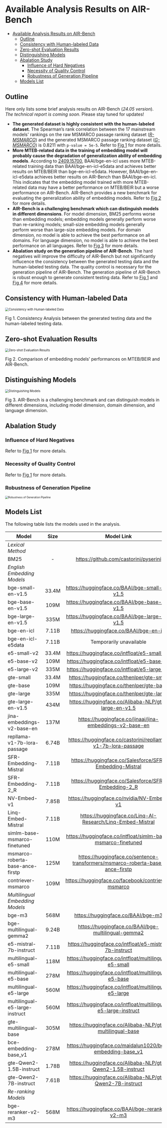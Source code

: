 # Available Analysis Results on AIR-Bench

- [Available Analysis Results on AIR-Bench](#available-analysis-results-on-air-bench)
  - [Outline](#outline)
  - [Consistency with Human-labeled Data](#consistency-with-human-labeled-data)
  - [Zero-shot Evaluation Results](#zero-shot-evaluation-results)
  - [Distinguishing Models](#distinguishing-models)
  - [Abalation Study](#abalation-study)
    - [Influence of Hard Negatives](#influence-of-hard-negatives)
    - [Necessity of Quality Control](#necessity-of-quality-control)
    - [Robustness of Generation Pipeline](#robustness-of-generation-pipeline)
  - [Models List](#models-list)

## Outline

Here only lists some brief analysis results on AIR-Bench (*24.05 version*). *The technical report is coming soon*. Please stay tuned for updates!

- **The generated dataset is highly consistent with the human-labeled dataset**. The Spearman’s rank correlation between the 17 mainstream models' rankings on the raw MSMARCO passage ranking dataset (<u>*R-MSMARCO*</u>) and the generated MSMARCO passage ranking dataset (<u>*G-MSMARCO*</u>) is 0.8211 with `p-value = 5e-5`. Refer to [Fig 1](#consistency-with-human-labeled-data) for more details.
- **More MTEB-related data in the training of embedding model will probably cause the degradation of generalization ability of embedding models**. According to [2409.15700](https://arxiv.org/abs/2409.15700), BAAI/bge-en-icl uses more MTEB-related training data than BAAI/bge-en-icl-e5data and achieves better results on MTEB/BEIR than bge-en-icl-e5data. However, BAAI/bge-en-icl-e5data achieves better results on AIR-Bench than BAAI/bge-en-icl. This indicates that the embedding model trained with more MTEB-related data may have a better performance on MTEB/BEIR but a worse performance on AIR-Bench. AIR-Bench provides a new benchmark for evaluating the generalization ability of embedding models. Refer to [Fig 2](#zero-shot-evaluation-results) for more details.
- **AIR-Bench is a challenging benchmark which can distinguish models in different dimensions**. For model dimension, BM25 performs worse than embedding models; embedding models generally perform worse than re-ranking models; small-size embedding models generally perform worse than large-size embedding models. For domain dimension, no model is able to achieve the best performance on all domains. For language dimension, no model is able to achieve the best performance on all languages. Refer to [Fig 3](#distinguishing-models) for more details.
- **Abalation study on the generation pipeline of AIR-Bench**. The hard negatives will improve the difficulty of AIR-Bench but not significantly influcence the consistency between the generated testing data and the human-labeled testing data. The quality control is necessary for the generation pipeline of AIR-Bench. The generation pipeline of AIR-Bench is robust enough to generate consistent testing data. Refer to [Fig 1](#consistency-with-human-labeled-data) and [Fig 4](#robustness-of-generation-pipeline) for more details.

## Consistency with Human-labeled Data

<img src="images/consistency_analysis.png" alt="Consistency with Human-labeled Data" style="zoom:70%;" />

Fig 1. Consistency Analysis between the generated testing data and the human-labeled testing data.

## Zero-shot Evaluation Results

<img src="images/zero_shot_evaluation_analysis.png" alt="Zero-shot Evaluation Results" style="zoom:70%;" />

Fig 2. Comparison of embedding models’ performances on MTEB/BEIR and AIR-Bench.

## Distinguishing Models

<img src="images/distinguishing_models_analysis.png" alt="Distinguishing Models" style="zoom:70%;" />

Fig 3. AIR-Bench is a challenging benchmark and can distinguish models in different dimensions, including model dimension, domain dimension, and language dimension.

## Abalation Study

### Influence of Hard Negatives

Refer to [Fig 1](#consistency-with-human-labeled-data) for more details.

### Necessity of Quality Control

Refer to [Fig 1](#consistency-with-human-labeled-data) for more details.

### Robustness of Generation Pipeline

<img src="images/robustness_analysis.png" alt="Robustness of Generation Pipeline" style="zoom:60%;" />

## Models List

The following table lists the models used in the analysis.

| Model                            | Size  |                          Model Link                          |
| -------------------------------- | :---: | :----------------------------------------------------------: |
| *Lexical Method*                 |       |                                                              |
| BM25                             |   -   |            https://github.com/castorini/pyserini             |
| *English Embedding Models*       |       |                                                              |
| bge-small-en-v1.5                | 33.4M |        https://huggingface.co/BAAI/bge-small-en-v1.5         |
| bge-base-en-v1.5                 | 109M  |         https://huggingface.co/BAAI/bge-base-en-v1.5         |
| bge-large-en-v1.5                | 335M  |        https://huggingface.co/BAAI/bge-large-en-v1.5         |
| bge-en-icl                       | 7.11B |            https://huggingface.co/BAAI/bge-en-icl            |
| bge-en-icl-e5data                | 7.11B |                   Temporarily unavailable                    |
| e5-small-v2                      | 33.4M |         https://huggingface.co/intfloat/e5-small-v2          |
| e5-base-v2                       | 109M  |          https://huggingface.co/intfloat/e5-base-v2          |
| e5-large-v2                      | 335M  |         https://huggingface.co/intfloat/e5-large-v2          |
| gte-small                        | 33.4M |          https://huggingface.co/thenlper/gte-small           |
| gte-base                         | 109M  |           https://huggingface.co/thenlper/gte-base           |
| gte-large                        | 335M  |          https://huggingface.co/thenlper/gte-large           |
| gte-large-en-v1.5                | 434M  |     https://huggingface.co/Alibaba-NLP/gte-large-en-v1.5     |
| jina-embeddings-v2-base-en       | 137M  |   https://huggingface.co/jinaai/jina-embeddings-v2-base-en   |
| repllama-v1-7b-lora-passage      | 6.74B | https://huggingface.co/castorini/repllama-v1-7b-lora-passage |
| SFR-Embedding-Mistral            | 7.11B |   https://huggingface.co/Salesforce/SFR-Embedding-Mistral    |
| SFR-Embedding-2\_R               | 7.11B |     https://huggingface.co/Salesforce/SFR-Embedding-2_R      |
| NV-Embed-v1                      | 7.85B |          https://huggingface.co/nvidia/NV-Embed-v1           |
| Linq-Embed-Mistral               | 7.11B |  https://huggingface.co/Linq-AI-Research/Linq-Embed-Mistral  |
| simlm-base-msmarco-finetuned     | 110M  | https://huggingface.co/intfloat/simlm-base-msmarco-finetuned |
| msmarco-roberta-base-ance-firstp | 125M  | https://huggingface.co/sentence-transformers/msmarco-roberta-base-ance-firstp |
| contriever-msmarco               | 109M  |      https://huggingface.co/facebook/contriever-msmarco      |
| *Multilingual Embedding Models*  |       |                                                              |
| bge-m3                           | 568M  |              https://huggingface.co/BAAI/bge-m3              |
| bge-multilingual-gemma2          | 9.24B |     https://huggingface.co/BAAI/bge-multilingual-gemma2      |
| e5-mistral-7b-instruct           | 7.11B |    https://huggingface.co/intfloat/e5-mistral-7b-instruct    |
| multilingual-e5-small            | 118M  |    https://huggingface.co/intfloat/multilingual-e5-small     |
| multilingual-e5-base             | 278M  |     https://huggingface.co/intfloat/multilingual-e5-base     |
| multilingual-e5-large            | 560M  |    https://huggingface.co/intfloat/multilingual-e5-large     |
| multilingual-e5-large-instruct   | 560M  | https://huggingface.co/intfloat/multilingual-e5-large-instruct |
| gte-multilingual-base            | 305M  |   https://huggingface.co/Alibaba-NLP/gte-multilingual-base   |
| bce-embedding-base\_v1           | 278M  |  https://huggingface.co/maidalun1020/bce-embedding-base_v1   |
| gte-Qwen2-1.5B-instruct          | 1.78B |  https://huggingface.co/Alibaba-NLP/gte-Qwen2-1.5B-instruct  |
| gte-Qwen2-7B-instruct            | 7.61B |   https://huggingface.co/Alibaba-NLP/gte-Qwen2-7B-instruct   |
| *Re-ranking Models*              |       |                                                              |
| bge-reranker-v2-m3               | 568M  |        https://huggingface.co/BAAI/bge-reranker-v2-m3        |
